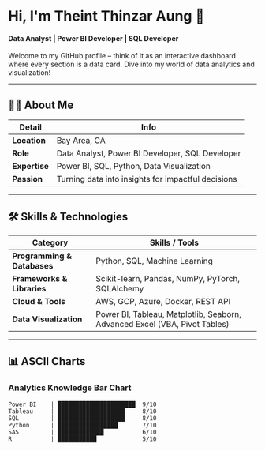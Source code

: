 # Hi, I'm Theint Thinzar Aung 👋

#### Data Analyst | Power BI Developer | SQL Developer

Welcome to my GitHub profile – think of it as an interactive dashboard where every section is a data card. Dive into my world of data analytics and visualization!

---

## 🧑‍💻 About Me

<div align="center">

| **Detail**          | **Info**                                                  |
| ------------------- | --------------------------------------------------------- |
| **Location**        | Bay Area, CA                                              |
| **Role**            | Data Analyst, Power BI Developer, SQL Developer           |
| **Expertise**       | Power BI, SQL, Python, Data Visualization                 |
| **Passion**         | Turning data into insights for impactful decisions        |

</div>

---

## 🛠 Skills & Technologies

<div align="center">

| **Category**                | **Skills / Tools**                                                                                                      |
| --------------------------- | ----------------------------------------------------------------------------------------------------------------------- |
| **Programming & Databases** | Python, SQL, Machine Learning                                                                                            |
| **Frameworks & Libraries**  | Scikit-learn, Pandas, NumPy, PyTorch, SQLAlchemy                                                                         |
| **Cloud & Tools**           | AWS, GCP, Azure, Docker, REST API                                                                                        |
| **Data Visualization**      | Power BI, Tableau, Matplotlib, Seaborn, Advanced Excel (VBA, Pivot Tables)                                               |

</div>

---

## 📊 ASCII Charts

### Analytics Knowledge Bar Chart

```plaintext
Power BI    | ██████████████████████  9/10
Tableau     | ███████████████████     8/10
SQL         | ███████████████████     8/10
Python      | █████████████████       7/10
SAS         | █████████████           6/10
R           | ███████████             5/10
